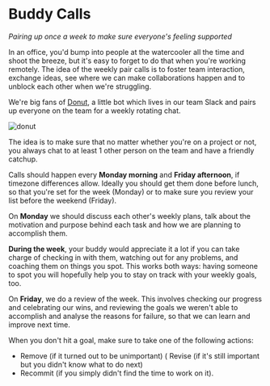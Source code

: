 # Buddy Calls

_Pairing up once a week to make sure everyone's feeling supported_

In an office, you'd bump into people at the watercooler all the time and shoot the breeze, but it's easy to forget to do that when you're working remotely. The idea of the weekly pair calls is to foster team interaction, exchange ideas, see where we can make collaborations happen and to unblock each other when we're struggling.

We're big fans of [Donut](https://www.donut.ai/), a little bot which lives in our team Slack and pairs up everyone on the team for a weekly rotating chat.

![donut](https://www.datocms-assets.com/1058/1495732596-donut.png?w=1000&fit=max)

The idea is to make sure that no matter whether you're on a project or not, you always chat to at least 1 other person on the team and have a friendly catchup.

Calls should happen every __Monday morning__ and __Friday afternoon__, if timezone differences allow. Ideally you should get them done before lunch, so that you're set for the week (Monday) or to make sure you review your list before the weekend (Friday).

On __Monday__ we should discuss each other's weekly plans, talk about the motivation and purpose behind each task and how we are planning to accomplish them.

__During the week__, your buddy would appreciate it a lot if you can take charge of checking in with them, watching out for any problems, and coaching them on things you spot. This works both ways: having someone to spot you will hopefully help you to stay on track with your weekly goals, too.

On __Friday__, we do a review of the week. This involves checking our progress and celebrating our wins, and reviewing the goals we weren't able to accomplish and analyse the reasons for failure, so that we can learn and improve next time.

When you don't hit a goal, make sure to take one of the following actions:

* Remove (if it turned out to be unimportant)
( Revise (if it's still important but you didn't know what to do next)
* Recommit (if you simply didn't find the time to work on it).
